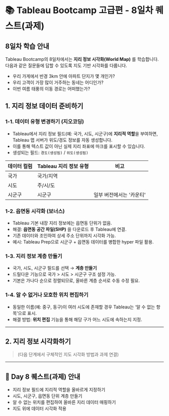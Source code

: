 
# 📚 Tableau Bootcamp 고급편 - 8일차 퀘스트(과제)

## 8일차 학습 안내
Tableau Bootcamp의 8일차에서는 **지리 정보 시각화(World Map)** 를 학습합니다.  
다음과 같은 질문들에 답할 수 있도록 지도 기반 시각화를 다룹니다.

- 우리 가게에서 반경 3km 안에 아파트 단지가 몇 개인가?
- 우리 고객이 가장 많이 거주하는 동네는 어디인가?
- 이번 여름 태풍의 이동 경로는 어떠했는가?

## 1. 지리 정보 데이터 준비하기

### 1-1. 데이터 유형 변경하기 (지오코딩)
- Tableau에서 지리 정보 필드(예: 국가, 시도, 시군구)에 **지리적 역할**을 부여하면, Tableau 맵 서버가 위도/경도 정보를 자동 생성합니다.
- 이를 통해 텍스트 값이 아닌 실제 지리 좌표에 마크를 표시할 수 있습니다.  
- 생성되는 필드: `경도(생성됨)` / `위도(생성됨)`

| 데이터 컬럼 | Tableau 지리 정보 유형 | 비고 |
|-------------|----------------------|------|
| 국가        | 국가/지역             |      |
| 시도        | 주/시/도              |      |
| 시군구      | 시군구                | 일부 버전에서는 '카운티' |

### 1-2. 읍면동 시각화 (보너스)
- Tableau 기본 내장 지리 정보에는 읍면동 단위가 없음.
- 해결: **읍면동 공간 파일(SHP)** 을 다운로드 후 Tableau에 연결.  
- 기존 데이터와 조인하여 상세 주소 단위까지 시각화 가능.
- 예시: Tableau Prep으로 시군구 + 읍면동 데이터를 병합한 hyper 파일 활용.

### 1-3. 지리 정보 계층 만들기
- 국가, 시도, 시군구 필드를 선택 → **계층 만들기**  
- 드릴다운 기능으로 국가 > 시도 > 시군구 구조 설정 가능.
- 기본은 가나다 순으로 정렬되므로, 올바른 계층 순서로 수동 수정 필요.

### 1-4. 알 수 없거나 모호한 위치 편집하기
- 동일한 이름(예: 중구, 동구)이 여러 시도에 존재할 경우 Tableau는 ‘알 수 없는 항목’으로 표시.
- 해결 방법: **위치 편집** 기능을 통해 해당 구가 어느 시도에 속하는지 지정.

---

## 2. 지리 정보 시각화하기
> (다음 단계에서 구체적인 지도 시각화 방법과 과제 연결)

---

## 👾 Day 8 퀘스트(과제) 안내
- 지리 정보 필드에 지리적 역할을 올바르게 지정하기
- 시도, 시군구, 읍면동 단위 계층 만들기
- 알 수 없는 위치를 편집하여 올바른 지리 데이터 매핑하기
- 지도 위에 데이터 시각화 적용

